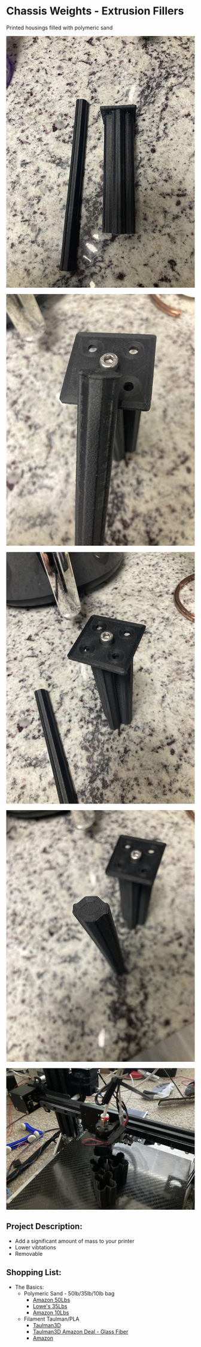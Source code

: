 # Chassis Weights - Extrusion Fillers
Printed housings filled with polymeric sand

![Image of Chassis Weights](https://github.com/Leviathan3DPrinting/Jalopy-3D-Printer/blob/e5fc7c739629995c4bc590020c863e61691d8244/Custom%20High%20Performance%20Parts/Chassis%20Weights/Images/Chassis_Weight2.jpg)

![Image of Chassis Weights 2040](https://github.com/Leviathan3DPrinting/Jalopy-3D-Printer/blob/e5fc7c739629995c4bc590020c863e61691d8244/Custom%20High%20Performance%20Parts/Chassis%20Weights/Images/Chassis_Weight1.jpg)

![Image of Chassis Weights 4040](https://github.com/Leviathan3DPrinting/Jalopy-3D-Printer/blob/e5fc7c739629995c4bc590020c863e61691d8244/Custom%20High%20Performance%20Parts/Chassis%20Weights/Images/Chassis_Weight3.jpg)

![Image of Chassis Weights Cap](https://github.com/Leviathan3DPrinting/Jalopy-3D-Printer/blob/e5fc7c739629995c4bc590020c863e61691d8244/Custom%20High%20Performance%20Parts/Chassis%20Weights/Images/Chassis_Weight4.jpg)

![Image of Chassis Weights Cap 4040 Printer](https://github.com/Leviathan3DPrinting/Jalopy-3D-Printer/blob/eb5fa4b6a6662f1999a2f29c402a7802fa137715/Custom%20High%20Performance%20Parts/Chassis%20Weights/Images/Chassis_Weight.jpg)

## Project Description:
- Add a significant amount of mass to your printer
- Lower vibtations
- Removable

## Shopping List:
- The Basics:
  - Polymeric Sand - 50lb/35lb/10lb bag
    - [Amazon 50Lbs](https://amzn.to/3HfEeog)
    - [Lowe's 35Lbs](https://www.lowes.com/pd/CasaScapes-35-lb-Gray-Polymeric-Sand/1002635628?cm_mmc=shp-_-c-_-prd-_-lwn-_-ggl-_-LIA_LWN_236_Hardscapes-_-1002635628-_-local-_-0-_-0&ds_rl=1286981&gclid=Cj0KCQiAkMGcBhCSARIsAIW6d0DwYiAL0OsmLetcyg9iI3QSYJM_83s091eS3u48ZTW3C-n5tU1r4QwaAuDPEALw_wcB&gclsrc=aw.ds)
    - [Amazon 10Lbs](https://amzn.to/3CdAYGG)
  - Filament Taulman/PLA
    - [Taulman3D](https://taulman3d.com/carbonfiberalloynylonfilament.html)
    - [Taulman3D Amazon Deal - Glass Fiber](https://amzn.to/3YYpMr9)
    - [Amazon](https://amzn.to/3Bd31pd)